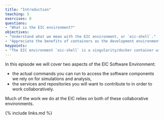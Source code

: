 ```yaml
---
title: "Introduction"
teaching: 5
exercises: 0
questions:
- "What is the EIC environment?"
objectives:
- "Understand what we mean with the EIC environment, or `eic-shell`."
- "Appreciate the benefits of containers as the development environment."
keypoints:
- "The EIC environment `eic-shell` is a singularity/docker container with a curated selection of software components."
---
```


In this episode we will cover two aspects of the EIC Software Environment:
- the actual commands you can run to access the software components we rely on for simulations and analysis,
- the services and repositories you will want to contribute to in order to work collaboratively.

Much of the work we do at the EIC relies on both of these collaborative environments.

{% include links.md %}

